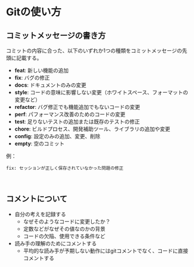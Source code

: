 # Gitの使い方

## コミットメッセージの書き方

コミットの内容に合った、以下のいずれか1つの種類をコミットメッセージの先頭に記載する。

* **feat**: 新しい機能の追加
* **fix**: バグの修正
* **docs**: ドキュメントのみの変更
* **style**: コードの意味に影響しない変更（ホワイトスペース、フォーマットの変更など）
* **refactor**: バグ修正でも機能追加でもないコードの変更
* **perf**: パフォーマンス改善のためのコードの変更
* **test**: 足りないテストの追加または既存のテストの修正
* **chore**: ビルドプロセス、開発補助ツール、ライブラリの追加や変更
* **config**: 設定のみの追加、変更、削除
* **empty**: 空のコミット

例：
```
fix: セッションが正しく保存されていなかった問題の修正
```

<br>

## コメントについて

* 自分の考えを記録する
  * なぜそのようなコードに変更したか？
  * 定数などがなぜその値なのかの背景
  * コードの欠陥、使用できる条件など
* 読み手の理解のためにコメントする
  * 平均的な読み手が予期しない動作にはgitコメントでなく、コードに直接コメントする
